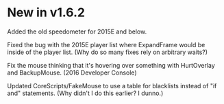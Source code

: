# New in v1.6.2

Added the old speedometer for 2015E and below.

Fixed the bug with the 2015E player list where ExpandFrame would be inside of the player list. (Why do so many fixes rely on arbitrary waits?)

Fix the mouse thinking that it's hovering over something with HurtOverlay and BackupMouse. (2016 Developer Console)

Updated CoreScripts/FakeMouse to use a table for blacklists instead of "if and" statements. (Why didn't I do this earlier? I dunno.)
